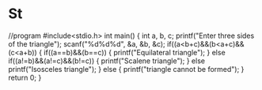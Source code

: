 # St
//program
#include<stdio.h>
int main()
{
	int a, b, c;
	printf("Enter three sides of the triangle");
	scanf("%d%d%d", &a, &b, &c);
	if((a<b+c)&&(b<a+c)&&(c<a+b))
	{
		if((a==b)&&(b==c))
		{
			printf("Equilateral triangle");
		}
		else if((a!=b)&&(a!=c)&&(b!=c))
		{
			printf("Scalene triangle");
		}
			else
			printf("Isosceles triangle");
	}
	else
	{
		printf("triangle cannot be formed");
	}
	return 0;
}
